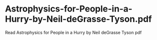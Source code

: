 # Astrophysics-for-People-in-a-Hurry-by-Neil-deGrasse-Tyson.pdf
Read Astrophysics for People in a Hurry by Neil deGrasse Tyson pdf
